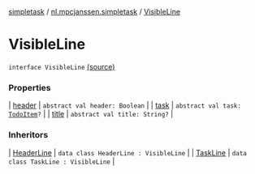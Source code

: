 [simpletask](../../index.md) / [nl.mpcjanssen.simpletask](../index.md) / [VisibleLine](.)

# VisibleLine

`interface VisibleLine` [(source)](https://github.com/mpcjanssen/simpletask-android/blob/master/src/main/java/nl/mpcjanssen/simpletask/VisibleLine.kt#L5)

### Properties

| [header](header.md) | `abstract val header: Boolean` |
| [task](task.md) | `abstract val task: `[`TodoItem`](../../nl.mpcjanssen.simpletask.dao.gentodo/-todo-item/index.md)`?` |
| [title](title.md) | `abstract val title: String?` |

### Inheritors

| [HeaderLine](../-header-line/index.md) | `data class HeaderLine : VisibleLine` |
| [TaskLine](../-task-line/index.md) | `data class TaskLine : VisibleLine` |

